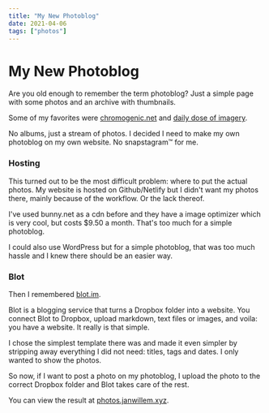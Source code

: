 ```yaml
---
title: "My New Photoblog"
date: 2021-04-06
tags: ["photos"]
---
```


# My New Photoblog

Are you old enough to remember the term photoblog? Just a simple page with some photos and an archive with thumbnails.

Some of my favorites were [chromogenic.net](https://web.archive.org/web/20050208013240/http://chromogenic.net/) and [daily dose of imagery](http://wvs.topleftpixel.com/).

No albums, just a stream of photos. I decided I need to make my own photoblog on my own website. No snapstagram™ for me.

### Hosting

This turned out to be the most difficult problem: where to put the actual photos. My website is hosted on Github/Netlify but I didn't want my photos there, mainly because of the workflow. Or the lack thereof.

I've used bunny.net as a cdn before and they have a image optimizer which is very cool, but costs $9.50 a month. That's too much for a simple photoblog.

I could also use WordPress but for a simple photoblog, that was too much hassle and I knew there should be an easier way.

### Blot

Then I remembered [blot.im](https://blot.im). 

Blot is a blogging service that turns a Dropbox folder into a website. You connect Blot to Dropbox, upload markdown, text files or images, and voila: you have a website. It really is that simple.

I chose the simplest template there was and made it even simpler by stripping away everything I did not need: titles, tags and dates. I only wanted to show the photos.

So now, if I want to post a photo on my photoblog, I upload the photo to the correct Dropbox folder and Blot takes care of the rest.

You can view the result at [photos.janwillem.xyz](https://photos.janwillem.xyz).
